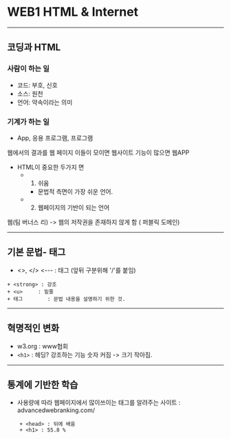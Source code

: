 # WEB1 HTML & Internet

- - - 


## 코딩과 HTML

### 사람이 하는 일
+ 코드: 부호, 신호
+ 소스: 원천
+ 언어: 약속이라는 의미

### 기계가 하는 일
+ App, 응용 프로그램, 프로그램

웹에서의 결과를 웹 페이지
이들이 모이면 웹사이트
기능이 많으면 웹APP

+ HTML이 중요한 두가지 면
	+ 1. 쉬움
		+ 문법적 측면이 가장 쉬운 언어.
	+ 2. 웹페이지의 기반이 되는 언어

웹(팀 버너스 리) -> 웹의 저작권을 존재하지 않게 함 ( 퍼블릭 도메인)

- - -

## 기본 문법- 태그


+ <>, </> <--- 	 : 태그  (앞뒤 구분위해 '/'를 붙임)
``` <-- <>문법 위해 필요함.
+ <strong> : 강조
+ <u> 	  : 밑줄
+ 태그		: 문법 내용을 설명하기 위한 것.
```
- - -

## 혁명적인 변화
+ w3.org : www협회
+ `<h1>` : 헤딩? 강조하는 기능 숫자 커짐 -> 크기 작아짐.

- - - 

## 통계에 기반한 학습

+ 사용량에 따라 웹페이지에서 많이쓰이는 태그를 알려주는 사이트 : advancedwebranking.com/
```
	+ <head> : 뒤에 배움
	+ <h1> : 55.8 %
```